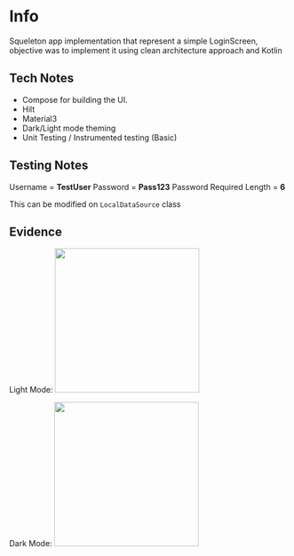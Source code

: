 
# Info

Squeleton app implementation that represent a simple LoginScreen, objective was to implement it 
using clean architecture approach and Kotlin

## Tech Notes

- Compose for building the UI.
- Hilt
- Material3
- Dark/Light mode theming
- Unit Testing / Instrumented testing (Basic)


## Testing Notes

Username = **TestUser**
Password = **Pass123**
Password Required Length = **6**

This can be modified on `LocalDataSource` class

## Evidence

Light Mode:
<img src="https://github.com/Rafabox001/TechChallenge/assets/9873871/d99afc06-bce3-49c0-bdfc-59153c7496df" width="260">


Dark Mode:
<img src="https://github.com/Rafabox001/TechChallenge/assets/9873871/78222945-bc2e-4fb2-a119-f86fd44399c3" width="260">
